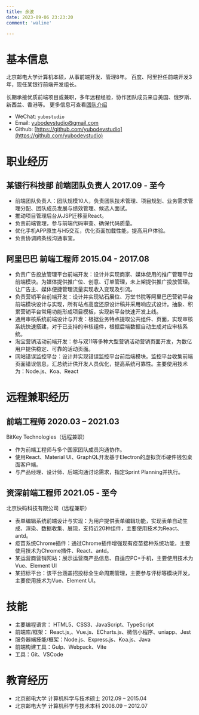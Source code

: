 ```yaml
---
title: 余波
date: 2023-09-06 23:23:20
comment: 'waline'

---
```



<!-- 
- StackOverflow：[https://stackoverflow.com/users/22510112/yubo](https://stackoverflow.com/users/22510112/yubo)
- Twitter: [https://twitter.com/yubodevstudio](https://twitter.com/yubodevstudio) 
- -->
  
<div class="markdown-body">


# 基本信息

北京邮电大学计算机本硕，从事前端开发、管理8年。 百度、阿里担任前端开发3年，现任某银行前端开发组长。 

长期承接优质前端项目或兼职，多年远程经验，协作团队成员来自美国、俄罗斯、新西兰、香港等。 更多信息可查看[团队介绍](/about-studio/)

- WeChat:  `yubostudio`
- Email: [yubodevstudio@gmail.com](mailto:yubodevstudio@gmail.com)
- Github: [https://github.com/yubodevstudio](https://github.com/yubodevstudio)


# 职业经历

## 某银行科技部  前端团队负责人 <time> 2017.09 - 至今 </time>
- 前端团队负责人：团队规模10人，负责团队技术管理、项目规划、业务需求管理分配、团队成员发展与绩效管理、候选人面试。
- 推动项目管理后台从JSP迁移至React。
- 负责前端管理，参与前端代码审查、确保代码质量。
- 优化手机APP原生与H5交互，优化页面加载性能，提高用户体验。
- 负责协调跨条线沟通事宜。


## 阿里巴巴 前端工程师 <time> 2015.04 - 2017.08 </time>
- 负责广告投放管理平台前端开发：设计并实现商家、媒体使用的推广管理平台前端模块。为媒体提供推广位、创意、订单管理，未上架提供推广投放管理。让广告主、媒体便捷管理流量实现收入变现及引流。
- 负责营销平台前端开发：设计并实现钻石展位、万堂书院等阿里巴巴营销平台前端模块设计与实现，所有站点高度还原设计稿并采用响应式设计。抽象、积累营销平台常用功能形成项目模板，实现新平台快速开发上线。
- 通用审核系统前端设计与开发：根据业务特点提取公共组件、页面，实现审核系统快速搭建，对于已支持的审核组件，根据后端数据自动生成对应审核系统。
- 淘宝营销活动前端开发：参与双11等多种大型营销活动营销页面开发，为数亿用户提供稳定、可靠的活动页面。
- 网站错误监控平台：设计并实现错误监控平台前后端模块。监控平台收集前端页面错误信息，汇总统计供开发人员优化，提高系统可靠性。主要使用技术为：Node.js、Koa、React


# 远程兼职经历

## 前端工程师  <time> 2020.03 – 2021.03 </time>

<location> BitKey Technologies（远程兼职）</location>

- 作为前端工程师与多个国家团队成员沟通协作。
- 使用React、Material UI、GraphQL开发基于Electron的虚拟货币硬件钱包桌面客户端。
- 与产品经理、设计师、后端沟通讨论需求，指定Sprint Planning并执行。

## 资深前端工程师 <time> 2021.05 - 至今 </time>

<location>北京快码科技有限公司（远程兼职）</location>

- 表单编辑系统前端设计与实现：为用户提供表单编辑功能，实现表单自动生成、渲染、数据收集、展现，支持近20种组件，主要使用技术为React、antd。
- 疫苗系统Chrome插件：通过Chrome插件增强现有疫苗接种系统功能，主要使用技术为Chrome插件、React、antd。
- 某运营商营销网站：展示运营商产品信息、自适应PC+手机，主要使用技术为Vue、Element UI
- 某招标平台：该平台涵盖招投标全生命周期管理，主要参与评标等模块开发，主要使用技术为Vue、Element UI。

# 技能
- 主要编程语言： HTML5、CSS3、JavaScript、TypeScript
- 前端库/框架： React.js,、Vue.js、ECharts.js、微信小程序、uniapp、Jest
- 服务器端技能/框架：Node.js、Express.js、Koa.js、Java
- 前端构建工具：Gulp、Webpack、Vite
- 工具：Git、VSCode


# 教育经历

- 北京邮电大学 计算机科学与技术硕士 <time>  2012.09 – 2015.04 </time>
- 北京邮电大学 计算机科学与技术本科 <time> 2008.09 – 2012.07 </time>




</div>
